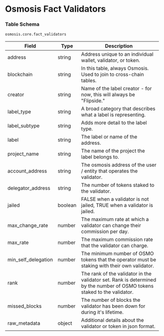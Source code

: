 # Osmosis Fact Validators

### Table Schema

`osmosis.core.fact_validators`

| Field                 | Type    | Description                                                                                                              |
| --------------------- | ------- | ------------------------------------------------------------------------------------------------------------------------ |
| address               | string  | Address unique to an individual wallet, validator, or token.                                                             |
| blockchain            | string  | In this table, always Osmosis. Used to join to cross-chain tables.                                                       |
| creator               | string  | Name of the label creator - for now, this will always be "Flipside."                                                     |
| label\_type           | string  | A broad category that describes what a label is representing.                                                            |
| label\_subtype        | string  | Adds more detail to the label type.                                                                                      |
| label                 | string  | The label or name of the address.                                                                                        |
| project\_name         | string  | The name of the project the label belongs to.                                                                            |
| account\_address      | string  | The osmosis address of the user / entity that operates the validator.                                                    |
| delegator\_address    | string  | The number of tokens staked to the validator.                                                                            |
| jailed                | boolean | FALSE when a validator is not jailed, TRUE when a validator is jailed.                                                   |
| max\_change\_rate     | number  | The maximum rate at which a validator can change their commission per day.                                               |
| max\_rate             | number  | The maximum commission rate that the validator can charge.                                                               |
| min\_self\_delegation | number  | The minimum number of OSMO tokens that the operator must be staking with their own validator.                            |
| rank                  | number  | The rank of the validator in the validator set. Rank is determined by the number of OSMO tokens staked to the validator. |
| missed\_blocks        | number  | The number of blocks the validator has been down for during it's lifetime.                                               |
| raw\_metadata         | object  | Additional details about the validator or token in json format.                                                          |

